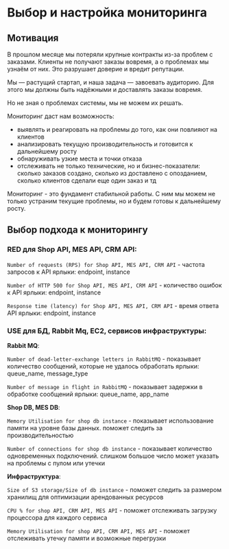 ﻿# Выбор и настройка мониторинга

## Мотивация

В прошлом месяце мы потеряли крупные контракты из-за проблем с заказами. 
Клиенты не получают заказы вовремя, а о проблемах мы узнаём от них. Это разрушает доверие и вредит репутации.

Мы — растущий стартап, и наша задача — завоевать аудиторию. Для этого мы должны быть надёжными и доставлять заказы вовремя.  

Но не зная о проблемах системы, мы не можем их решать.

Мониторинг даст нам возможность:
+ выявлять и реагировать на проблемы до того, как они повлияют на клиентов
+ анализировать текущую производительность и готовится к дальнейшему росту
+ обнаруживать узкие места и точки отказа
+ отслеживать не только технические, но и бизнес-показатели: сколько заказов создано, сколько из доставлено с опозданием, сколько клиентов сделали еще один заказ и тд

Мониторинг - это фундамент стабильной работы. С ним мы можем не только устраним текущие проблемы, но и будем готовы к дальнейшему росту.

## Выбор подхода к мониторингу

### RED для Shop API, MES API, CRM API:

`Number of requests (RPS) for Shop API, MES API, CRM API` - частота запросов к API
ярлыки: endpoint, instance

`Number of HTTP 500 for Shop API, MES API, CRM API` - количество ошибок к API
ярлыки: endpoint, instance

`Response time (latency) for Shop API, MES API, CRM API` - время ответа API
ярлыки: endpoint, instance

 
### USE для БД, Rabbit Mq, EC2, сервисов инфраструктуры:

**Rabbit MQ**:

`Number of dead-letter-exchange letters in RabbitMQ` - показывает количество сообщений, которые не удалось обработать
ярлыки: queue_name, message_type

`Number of message in flight in RabbitMQ` - показывает задержки в обработке сообщений
ярлыки: queue_name, app_name


**Shop DB, MES DB**:

`Memory Utilisation for shop db instance` - показывает использование памяти на уровне базы данных. поможет следить за производительностью

`Number of connections for shop db instance` - показывает количество одновременных подключений. слишком большое число может указать на проблемы с пулом или утечки


**Инфраструктура**:

`Size of S3 storage/Size of db instance` - поможет следить за размером хранилищ для оптимизации арендованных ресурсов

`CPU % for shop API, CRM API, MES API` - поможет отслеживать загрузку процессора для каждого сервиса

`Memory Utilisation for shop API, CRM API, MES API` - поможет отслеживать утечку памяти и возможные перегрузки

